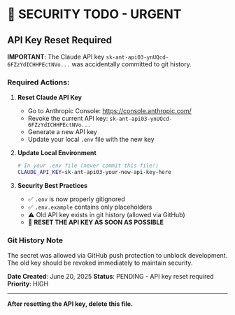 # 🚨 SECURITY TODO - URGENT

## API Key Reset Required

**IMPORTANT**: The Claude API key `sk-ant-api03-ynUQcd-6FZzYdICHHPEctNVo...` was accidentally committed to git history.

### Required Actions:

1. **Reset Claude API Key**
   - Go to Anthropic Console: https://console.anthropic.com/
   - Revoke the current API key: `sk-ant-api03-ynUQcd-6FZzYdICHHPEctNVo...`
   - Generate a new API key
   - Update your local `.env` file with the new key

2. **Update Local Environment**
   ```bash
   # In your .env file (never commit this file!)
   CLAUDE_API_KEY=sk-ant-api03-your-new-api-key-here
   ```

3. **Security Best Practices**
   - ✅ `.env` is now properly gitignored
   - ✅ `.env.example` contains only placeholders
   - ⚠️  Old API key exists in git history (allowed via GitHub)
   - 🔄 **RESET THE API KEY AS SOON AS POSSIBLE**

### Git History Note
The secret was allowed via GitHub push protection to unblock development. The old key should be revoked immediately to maintain security.

**Date Created**: June 20, 2025
**Status**: PENDING - API key reset required
**Priority**: HIGH

---
**After resetting the API key, delete this file.** 